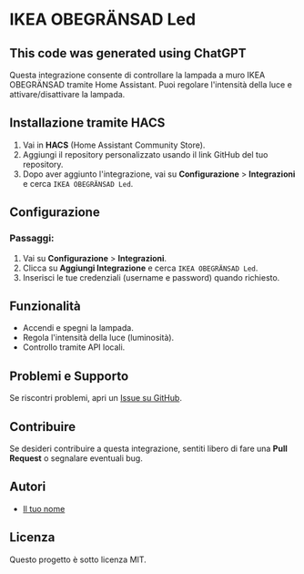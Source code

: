 # IKEA OBEGRÄNSAD Led

## This code was generated using ChatGPT

Questa integrazione consente di controllare la lampada a muro IKEA OBEGRÄNSAD tramite Home Assistant. Puoi regolare l'intensità della luce e attivare/disattivare la lampada.

## Installazione tramite HACS

1. Vai in **HACS** (Home Assistant Community Store).
2. Aggiungi il repository personalizzato usando il link GitHub del tuo repository.
3. Dopo aver aggiunto l'integrazione, vai su **Configurazione** > **Integrazioni** e cerca `IKEA OBEGRÄNSAD Led`.

## Configurazione

### Passaggi:

1. Vai su **Configurazione** > **Integrazioni**.
2. Clicca su **Aggiungi Integrazione** e cerca `IKEA OBEGRÄNSAD Led`.
3. Inserisci le tue credenziali (username e password) quando richiesto.

## Funzionalità

- Accendi e spegni la lampada.
- Regola l'intensità della luce (luminosità).
- Controllo tramite API locali.

## Problemi e Supporto

Se riscontri problemi, apri un [Issue su GitHub](https://github.com/lucaam/ikea-obegransad-led/issues).

## Contribuire

Se desideri contribuire a questa integrazione, sentiti libero di fare una **Pull Request** o segnalare eventuali bug.

## Autori

- [Il tuo nome](https://github.com/lucaam)

## Licenza

Questo progetto è sotto licenza MIT.
